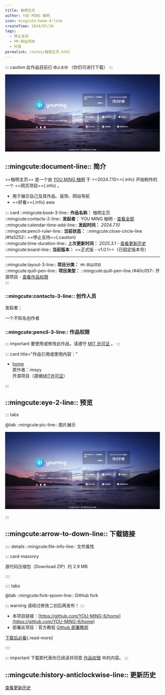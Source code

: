 ```yaml
---
title: 柚明主页
author: YOU MING 柚明
icon: mingcute:home-4-line
createTime: 2024/07/10
tags:
  - 停止支持
  - YM-网站项目
  - 开源
permalink: /notes/柚明主页.html
---
```


::: caution 此作品目前已 `停止支持` （你仍可进行下载）
:::

![](/rc/home-yl.png)

## ::mingcute:document-line:: 简介

==柚明主页== 是一个由 [YOU MING 柚明](/notes/更多/工作室.html#you-ming-柚明) 于 ==2024.7.10=={.info} 开始制作的一个 ==网页项目=={.info} 。

- 用于展示自己及其作品、装饰、网站导航
- ==好看=={.info} awa

::: card
::mingcute:book-3-line:: **作品名称：** 柚明主页  
::mingcute:contacts-2-line:: **发起者：** YOU MING 柚明 - [查看全部](#创作人员)  
::mingcute:calendar-time-add-line:: **发起时间：** *2024.7.10*  
::mingcute:pencil-ruler-line:: **当前状态：** ::mingcute:close-circle-line /#fa5252:: ==停止支持=={.caution}  
::mingcute:time-duration-line:: **上次更新时间：** *2025.3.1* - [查看更新历史](#更新历史)  
::mingcute:board-line:: **当前版本：** ==正式版 - v1.0.1==（已固定版本号）

---

::mingcute:layout-3-line:: **项目分类：** `YM-网站项目`  
::mingcute:quill-pen-line:: **项目类型：** ::mingcute:quill-pen-line /#40c057:: 开源项目 - [查看作品权限](#作品权限)  
:::

### ::mingcute:contacts-3-line:: 创作人员

发起者：

<LinkCard title="YOU MING 柚明" icon="/rc/ym-ys.png" href="/notes/更多/工作室.html#you-ming-柚明">
    一个不知名创作者
</LinkCard>

### ::mingcute:pencil-3-line:: 作品权限

::: important 要使用或修改此作品，请遵守 [MIT 许可证](https://mit-license.org/) 。
:::

::: card title="作品引用或使用内容："

- [home](https://github.com/imsyy/home)  
  原作者：imsyy  
  开源项目（遵循[MIT许可证](https://github.com/imsyy/home?tab=MIT-1-ov-file)）

:::

## ::mingcute:eye-2-line:: 预览

::: tabs

@tab ::mingcute:pic-line:: 图片展示

![](/rc/home-yl.png)

:::

## ::mingcute:arrow-to-down-line:: 下载链接

:::: details ::mingcute:file-info-line:: 文件属性

::: card-masonry

<Card title="home.zip" icon="mingcute:file-zip-line"><Badge text="安全" type="tip" />
  源代码压缩包（Download ZIP）约 2.9 MB
</Card>

::::

:::: tabs

@tab ::mingcute:fork-spoon-line:: GitHub fork

::: warning 请经过修改二创后再发布！
:::

- 本项目链接：[https://github.com/YOU-MING-6/home](https://github.com/YOU-MING-6/home)
- 部署此项目：官方教程 [Github 部署教程](https://github.com/imsyy/home?tab=readme-ov-file)

[下载后必看](/必看.html){.read-more}

::::

::: important 下载即代表你已阅读并同意 [作品权限](#作品权限) 中的内容。
:::

## ::mingcute:history-anticlockwise-line:: 更新历史

[查看更新历史](/notes/更新历史/柚明主页.html)
